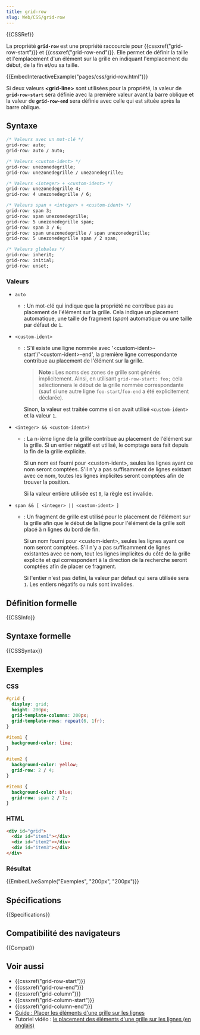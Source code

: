 ```yaml
---
title: grid-row
slug: Web/CSS/grid-row
---
```


{{CSSRef}}

La propriété **`grid-row`** est une propriété raccourcie pour {{cssxref("grid-row-start")}} et {{cssxref("grid-row-end")}}. Elle permet de définir la taille et l'emplacement d'un élément sur la grille en indiquant l'emplacement du début, de la fin et/ou sa taille.

{{EmbedInteractiveExample("pages/css/grid-row.html")}}

Si deux valeurs **\<grid-line>** sont utilisées pour la propriété, la valeur de **`grid-row-start`** sera définie avec la première valeur avant la barre oblique et la valeur de **`grid-row-end`** sera définie avec celle qui est située après la barre oblique.

## Syntaxe

```css
/* Valeurs avec un mot-clé */
grid-row: auto;
grid-row: auto / auto;

/* Valeurs <custom-ident> */
grid-row: unezonedegrille;
grid-row: unezonedegrille / unezonedegrille;

/* Valeurs <integer> + <custom-ident> */
grid-row: unezonedegrille 4;
grid-row: 4 unezonedegrille / 6;

/* Valeurs span + <integer> + <custom-ident> */
grid-row: span 3;
grid-row: span unezonedegrille;
grid-row: 5 unezonedegrille span;
grid-row: span 3 / 6;
grid-row: span unezonedegrille / span unezonedegrille;
grid-row: 5 unezonedegrille span / 2 span;

/* Valeurs globales */
grid-row: inherit;
grid-row: initial;
grid-row: unset;
```

### Valeurs

- `auto`
  - : Un mot-clé qui indique que la propriété ne contribue pas au placement de l'élément sur la grille. Cela indique un placement automatique, une taille de fragment (_span_) automatique ou une taille par défaut de `1`.
- `<custom-ident>`

  - : S'il existe une ligne nommée avec '\<custom-ident>-start'/'\<custom-ident>-end', la première ligne correspondante contribue au placement de l'élément sur la grille.

    > **Note :** Les noms des zones de grille sont générés implicitement. Ainsi, en utilisant `grid-row-start: foo;` cela sélectionnera le début de la grille nommée correspondante (sauf si une autre ligne `foo-start`/`foo-end` a été explicitement déclarée).

    Sinon, la valeur est traitée comme si on avait utilisé `<custom-ident>` et la valeur `1`.

- `<integer> && <custom-ident>?`

  - : La n-ième ligne de la grille contribue au placement de l'élément sur la grille. Si un entier négatif est utilisé, le comptage sera fait depuis la fin de la grille explicite.

    Si un nom est fourni pour \<custom-ident>, seules les lignes ayant ce nom seront comptées. S'il n'y a pas suffisamment de lignes existant avec ce nom, toutes les lignes implicites seront comptées afin de trouver la position.

    Si la valeur entière utilisée est `0`, la règle est invalide.

- `span && [ <integer> || <custom-ident> ]`

  - : Un fragment de grille est utilisé pour le placement de l'élément sur la grille afin que le début de la ligne pour l'élément de la grille soit placé à n lignes du bord de fin.

    Si un nom fourni pour \<custom-ident>, seules les lignes ayant ce nom seront comptées. S'il n'y a pas suffisamment de lignes existantes avec ce nom, tout les lignes implicites du côté de la grille explicite et qui correspondent à la direction de la recherche seront comptées afin de placer ce fragment.

    Si l'entier n'est pas défini, la valeur par défaut qui sera utilisée sera `1`. Les entiers négatifs ou nuls sont invalides.

## Définition formelle

{{CSSInfo}}

## Syntaxe formelle

{{CSSSyntax}}

## Exemples

### CSS

```css
#grid {
  display: grid;
  height: 200px;
  grid-template-columns: 200px;
  grid-template-rows: repeat(6, 1fr);
}

#item1 {
  background-color: lime;
}

#item2 {
  background-color: yellow;
  grid-row: 2 / 4;
}

#item3 {
  background-color: blue;
  grid-row: span 2 / 7;
}
```

### HTML

```html
<div id="grid">
  <div id="item1"></div>
  <div id="item2"></div>
  <div id="item3"></div>
</div>
```

### Résultat

{{EmbedLiveSample("Exemples", "200px", "200px")}}

## Spécifications

{{Specifications}}

## Compatibilité des navigateurs

{{Compat}}

## Voir aussi

- {{cssxref("grid-row-start")}}
- {{cssxref("grid-row-end")}}
- {{cssxref("grid-column")}}
- {{cssxref("grid-column-start")}}
- {{cssxref("grid-column-end")}}
- [Guide : Placer les éléments d'une grille sur les lignes](/fr/docs/Web/CSS/CSS_Grid_Layout/Line-based_Placement_with_CSS_Grid)
- Tutoriel vidéo : [le placement des éléments d'une grille sur les lignes (en anglais)](https://gridbyexample.com/video/series-line-based-placement/)
